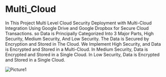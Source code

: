 # Multi_Cloud
In This Project Multi Level Cloud Security Deployment with Multi-Cloud Integration Using Google Drive and Google Dropbox for Secure Cloud Transactions.
so Data is Principally Categorized Into 3 Major Parts, High Security, Medium Security, And Low Security. The Data is Secured by Encryption and Stored in The Cloud.
We Implement High Security, and Data is Encrypted and Stored in a Multi-Cloud. In Medium Security, Data is Encrypted and Stored in a Single Cloud. In Low Security, Data is Encrypted and Stored in a Single Cloud.






![Picture1](https://user-images.githubusercontent.com/78259781/224301165-0005a55c-9c92-4c48-a3cc-b66ebcf28ee3.png)
